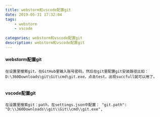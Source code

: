 ```yaml
---
title: webstorm和vscode配置git
date: 2019-05-31 17:32:04
tags: 
    - webstorm
    - vscode
    
categories: webstorm和vscode配置git
description: webstorm和vscode配置git
---
```




#### webstorm配置git

```
在设置里搜索git，在GitHub里输入账号密码，然后在git里配置git安装路径比如：D:\360Downloads\git\Git\cmd\git.exe，点击test，出现succfull就可以用了。


```


#### vscode配置git

```
在设置里搜索git：path，在settings.json中配置： "git.path": "D:\\360Downloads\\git\\Git\\cmd\\git.exe",


```



